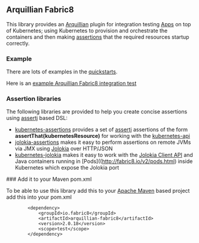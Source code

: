 ## Arquillian Fabric8

This library provides an [Arquillian](arquillian-fabric8) plugin for integration testing [Apps](http://fabric8.io/v2/apps.html) on top of Kubernetes; using Kubernetes to provision and orchestrate the containers and then making [assertions](https://github.com/fabric8io/fabric8/tree/master/components/kubernetes-assertions) that the required resources startup correctly.

### Example

There are lots of examples in the [quickstarts](http://fabric8.io/v2/quickstarts.html).

Here is an [example Arquillian Fabric8 integration test](https://github.com/fabric8io/quickstarts/blob/master/apps/jadvisor/src/test/java/io/fabric8/apps/jadvisor/JadvisorTest.java#L31)

### Assertion libraries

The following libraries are provided to help you create concise assertions using [assertj]() based DSL:

 * [kubernetes-assertions](https://github.com/fabric8io/fabric8/tree/master/components/kubernetes-assertions) provides a set of [assertj](http://joel-costigliola.github.io/assertj/) assertions of the form **assertThat(kubernetesResource)** for working with the [kubernetes-api](https://github.com/fabric8io/fabric8/tree/master/components/kubernetes-api)
 * [jolokia-assertions](https://github.com/fabric8io/fabric8/tree/master/components/jolokia-assertions) makes it easy to perform assertions on remote JVMs via JMX using  [Jolokia](http://jolokia.org/) over HTTP/JSON
 * [kubernetes-jolokia](https://github.com/fabric8io/fabric8/tree/master/components/kubernetes-jolokia) makes it easy to work with the [Jolokia Client API](http://jolokia.org/reference/html/clients.html#client-java) and Java containers running in [Pods]((http://fabric8.io/v2/pods.html) inside Kubernetes which expose the Jolokia port

### Add it to your Maven pom.xml

To be able to use this library add this to your [Apache Maven](http://maven.apache.org/) based project add this into your pom.xml

            <dependency>
                <groupId>io.fabric8</groupId>
                <artifactId>arquillian-fabric8</artifactId>
                <version>2.0.18</version>
                <scope>test</scope>
            </dependency>



